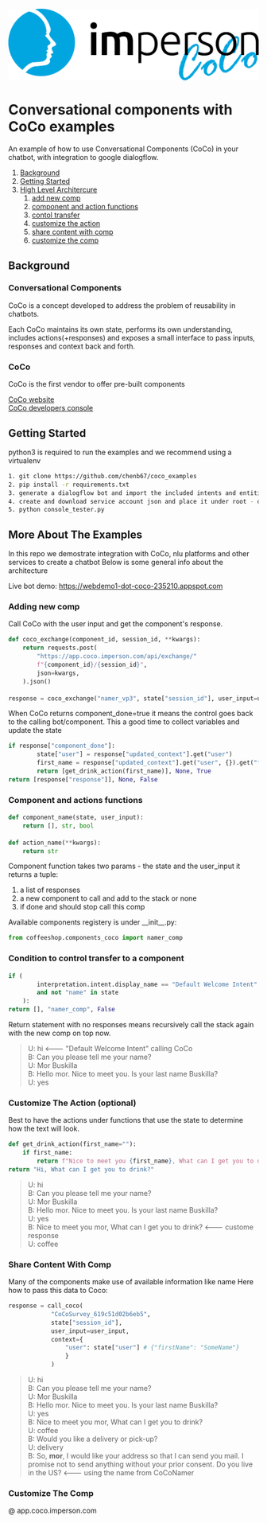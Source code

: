 ![CoCo Logo](images/imperson_logo_black.png)

# Conversational components with CoCo examples

An example of how to use Conversational Components (CoCo) in your chatbot, with integration to google dialogflow.

1. [Background](#Background)
2. [Getting Started](#GettingStarted)
3. [High Level Architercure](#MoreAboutExample)
    1. [add new comp](#subparagraph1)
    2. [component and action functions](#component_actions)
    2. [contol transfer](#control_transfer)
    3. [customize the action](#CustomizeAction)
    4. [share content with comp](#ShareContent)
    5. [customize the comp](#CustomizeComp)

## Background <a name="Background"></a>
### Conversational Components
CoCo is a concept developed to address the problem of reusability in chatbots.  
  
Each CoCo maintains its own state, performs its own understanding, includes actions(+responses) and exposes a small interface to pass inputs, responses and context back and forth.

### CoCo
CoCo is the first vendor to offer pre-built components

[CoCo website](https://www.coco.imperson.com/)  
[CoCo developers console](https://app.coco.imperson.com/)  

## Getting Started<a name="GettingStarted"></a>
python3 is required to run the examples and we recommend using a virtualenv

```bash 
1. git clone https://github.com/chenb67/coco_examples
2. pip install -r requirements.txt
3. generate a dialogflow bot and import the included intents and entities
4. create and download service account json and place it under root - dialogflow_serviceaccount.json
5. python console_tester.py
```

## More About The Examples <a name="MoreAboutExample"></a>
In this repo we demostrate integration with CoCo, nlu platforms and other services to create a chatbot
Below is some general info about the architecture

Live bot demo: https://webdemo1-dot-coco-235210.appspot.com

### Adding new comp <a name="subparagraph1"></a>
Call CoCo with the user input and get the component's response.

```python
def coco_exchange(component_id, session_id, **kwargs):
    return requests.post(
        "https://app.coco.imperson.com/api/exchange/" 
        f"{component_id}/{session_id}",
        json=kwargs,
    ).json()

response = coco_exchange("namer_vp3", state["session_id"], user_input=user_input)
```

When CoCo returns component_done=true it means the control goes back to the calling bot/component. This a good time to collect variables and update the state

```python
if response["component_done"]:
        state["user"] = response["updated_context"].get("user")
        first_name = response["updated_context"].get("user", {}).get("firstName", "")
        return [get_drink_action(first_name)], None, True
return [response["response"]], None, False
```

### Component and actions functions <a name="component_actions"></a>

```python
def component_name(state, user_input):
    return [], str, bool

def action_name(**kwargs):
    return str
```
Component function takes two params - the state and the user_input
it returns a tuple:
1. a list of responses
2. a new component to call and add to the stack or none
3. if done and should stop call this comp

Available components registery is under \_\_init__.py:
```python
from coffeeshop.components_coco import namer_comp
```

### Condition to control transfer to a component <a name="control_transfer"></a>

```python
if (
        interpretation.intent.display_name == "Default Welcome Intent"
        and not "name" in state
    ):
return [], "namer_comp", False
```

Return statement with no responses means recursively call the stack again with the new comp on top now.


> U: hi  <--- "Default Welcome Intent" calling CoCo  
> B: Can you please tell me your name?  
> U: Mor Buskilla  
> B: Hello mor. Nice to meet you. Is your last name Buskilla?   
> U: yes  

### Customize The Action (optional) <a name="CustomizeAction"></a>

Best to have the actions under functions that use the state to determine how the text will look.

```python
def get_drink_action(first_name=""):
    if first_name:
        return f"Nice to meet you {first_name}, What can I get you to drink?"
return "Hi, What can I get you to drink?"
```


> U: hi  
> B: Can you please tell me your name?  
> U: Mor Buskilla  
> B: Hello mor. Nice to meet you. Is your last name Buskilla?  
> U: yes                                                     
> B: Nice to meet you mor, What can I get you to drink?      <--- custome response      
> U: coffee  


### Share Content With Comp <a name="ShareContent"></a>
Many of the components make use of available information like name
Here how to pass this data to Coco:

```python
response = call_coco(
            "CoCoSurvey_619c51d02b6eb5", 
            state["session_id"], 
            user_input=user_input, 
            context={
                "user": state["user"] # {"firstName": "SomeName"}
                }
            )
```

> U: hi  
> B: Can you please tell me your name?  
> U: Mor Buskilla  
> B: Hello mor. Nice to meet you. Is your last name Buskilla?  
> U: yes  
> B: Nice to meet you mor, What can I get you to drink?  
> U: coffee  
> B: Would you like a delivery or pick-up?  
> U: delivery  
> B: So, **mor**, I would like your address so that I can send you mail. I promise not to send anything without your prior consent.  Do you live in the US?               <--- using the name from CoCoNamer   



### Customize The Comp <a name="CustomizeComp"></a>
@ app.coco.imperson.com
